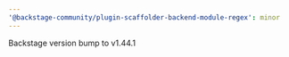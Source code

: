 ```yaml
---
'@backstage-community/plugin-scaffolder-backend-module-regex': minor
---
```


Backstage version bump to v1.44.1
